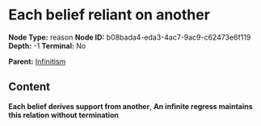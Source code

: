 # Each belief reliant on another

**Node Type:** reason
**Node ID:** b08bada4-eda3-4ac7-9ac9-c62473e6f119
**Depth:** -1
**Terminal:** No

**Parent:** [Infinitism](infinitism.md)

## Content

**Each belief derives support from another**, **An infinite regress maintains this relation without termination**
